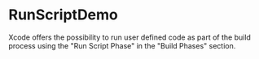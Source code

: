 # RunScriptDemo
Xcode offers the possibility to run user defined code as part of the build process using the "Run Script Phase" in the "Build Phases" section.
